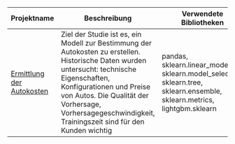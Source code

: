 **Projektname** | **Beschreibung** | **Verwendete Bibliotheken**
------------ | ------------- | -------------
[Ermittlung der Autokosten](https://github.com/Danila-Kovalenko/My_Machine_Learning/blob/main/Auto_Preisen/Auto_Preisen.ipynb) | Ziel der Studie ist es, ein Modell zur Bestimmung der Autokosten zu erstellen. Historische Daten wurden untersucht: technische Eigenschaften, Konfigurationen und Preise von Autos. Die Qualität der Vorhersage, Vorhersagegeschwindigkeit, Trainingszeit sind für den Kunden wichtig | pandas, sklearn.linear_model, sklearn.model_selection, sklearn.tree, sklearn.ensemble, sklearn.metrics, lightgbm.sklearn